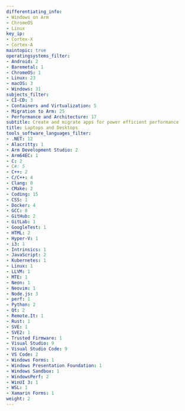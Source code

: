 ```yaml
---
differentiating_info:
- Windows on Arm
- ChromeOS
- Linux
key_ip:
- Cortex-X
- Cortex-A
maintopic: true
operatingsystems_filter:
- Android: 2
- Baremetal: 1
- ChromeOS: 1
- Linux: 23
- macOS: 3
- Windows: 31
subjects_filter:
- CI-CD: 3
- Containers and Virtualization: 5
- Migration to Arm: 25
- Performance and Architecture: 17
subtitle: Create and migrate apps for power efficient performance
title: Laptops and Desktops
tools_software_languages_filter:
- .NET: 12
- Alacritty: 1
- Arm Development Studio: 2
- Arm64EC: 1
- C: 2
- C#: 5
- C++: 2
- C/C++: 4
- Clang: 8
- CMake: 2
- Coding: 15
- CSS: 1
- Docker: 4
- GCC: 8
- GitHub: 2
- GitLab: 1
- GoogleTest: 1
- HTML: 2
- Hyper-V: 1
- i3: 1
- Intrinsics: 1
- JavaScript: 2
- Kubernetes: 1
- Linux: 1
- LLVM: 1
- MTE: 1
- Neon: 1
- Neovim: 1
- Node.js: 3
- perf: 1
- Python: 2
- Qt: 2
- Remote.It: 1
- Rust: 1
- SVE: 1
- SVE2: 1
- Trusted Firmware: 1
- Visual Studio: 9
- Visual Studio Code: 9
- VS Code: 2
- Windows Forms: 1
- Windows Presentation Foundation: 1
- Windows Sandbox: 1
- WindowsPerf: 2
- WinUI 3: 1
- WSL: 1
- Xamarin Forms: 1
weight: 2
---
```

